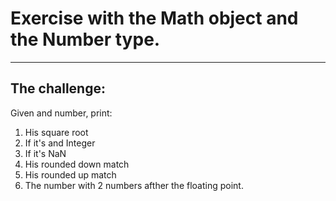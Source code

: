 # Exercise with the Math object and the Number type.

---

## The challenge:

Given and number, print:

1. His square root
2. If it's and Integer
3. If it's NaN
3. His rounded down match
3. His rounded up match
4. The number with 2 numbers afther the floating point.
